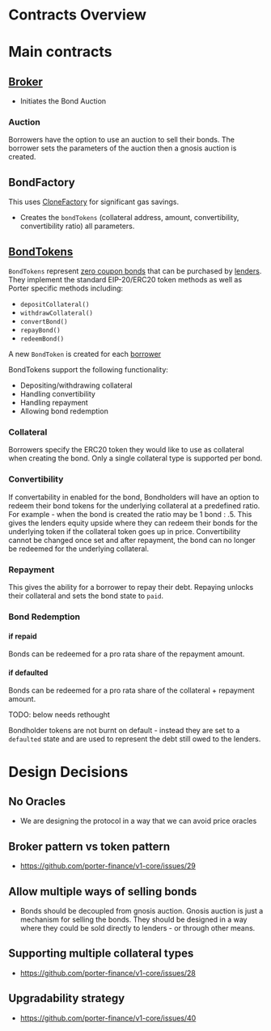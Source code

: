 # Contracts Overview

# Main contracts

## [Broker](./broker.md)
* Initiates the Bond Auction

### Auction 
Borrowers have the option to use an auction to sell their bonds. The borrower sets the parameters of the auction then a gnosis auction is created.

## BondFactory
This uses [CloneFactory](https://github.com/porter-finance/v1-core/issues/15) for significant gas savings. 
* Creates the `bondTokens` (collateral address, amount, convertibility, convertibility ratio) all parameters.

## [BondTokens](./bondToken.md)

`BondTokens` represent [zero coupon bonds](https://docs.porter.finance/portal/intro-to-bonds/zero-coupon-bonds) that can be purchased by [lenders](https://docs.porter.finance/portal/protocol/lenders). They implement the standard EIP-20/ERC20 token methods as well as Porter specific methods including:
* `depositCollateral()`
* `withdrawCollateral()`
* `convertBond()`
* `repayBond()`
* `redeemBond()`


A new `BondToken` is created for each [borrower](https://docs.porter.finance/portal/protocol/borrowers)

BondTokens support the following functionality: 

* Depositing/withdrawing collateral
* Handling convertibility
* Handling repayment
* Allowing bond redemption

### Collateral 
Borrowers specify the ERC20 token they would like to use as collateral when creating the bond. Only a single collateral type is supported per bond.

### Convertibility 
If convertability in enabled for the bond, 
Bondholders will have an option to redeem their bond tokens for the underlying collateral at a predefined ratio. 
For example - when the bond is created the ratio may be 1 bond : .5. This gives the lenders equity upside where they can redeem their bonds for the underlying token if the collateral token goes up in price. Convertibility cannot be changed once set and after repayment, the bond can no longer be redeemed for the underlying collateral.

### Repayment
This gives the ability for a borrower to repay their debt. Repaying unlocks their collateral and sets the bond state to `paid`.

### Bond Redemption
#### if repaid 
Bonds can be redeemed for a pro rata share of the repayment amount. 
#### if defaulted
Bonds can be redeemed for a pro rata share of the collateral + repayment amount. 

TODO: below needs rethought

Bondholder tokens are not burnt on default - instead they are set to a `defaulted` state and are used to represent the debt still owed to the lenders.






# Design Decisions 

## No Oracles
* We are designing the protocol in a way that we can avoid price oracles

## Broker pattern vs token pattern
* https://github.com/porter-finance/v1-core/issues/29

## Allow multiple ways of selling bonds
* Bonds should be decoupled from gnosis auction. Gnosis auction is just a mechanism for selling the bonds. They should be designed in a way where they could be sold directly to lenders - or through other means. 


## Supporting multiple collateral types
* https://github.com/porter-finance/v1-core/issues/28

## Upgradability strategy
 * https://github.com/porter-finance/v1-core/issues/40
